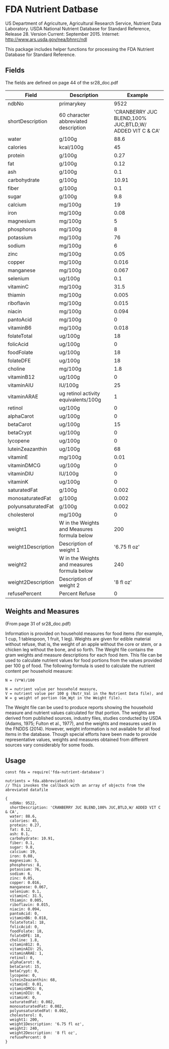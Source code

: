 # FDA Nutrient Datbase

US Department of Agriculture, Agricultural Research Service, Nutrient Data Laboratory. USDA National Nutrient Database for Standard Reference, Release 28. Version Current:  September 2015.  Internet:  http://www.ars.usda.gov/nea/bhnrc/ndl

This package includes helper functions for processing the FDA Nutrient Database for Standard Reference.


## Fields

The fields are defined on page 44 of the sr28_doc.pdf


| Field              | Description                                 | Example                                                 |
| ------------------ | ------------------------------------------- | ------------------------------------------------------- |
| ndbNo              | primarykey                                  | 9522                                                    |
| shortDescription   | 60 character abbreviated description        | 'CRANBERRY JUC BLEND,100% JUC,BTLD,W/ ADDED VIT C & CA' |
| water              | g/100g                                      | 88.6                                                    |
| calories           | kcal/100g                                   | 45                                                      |
| protein            | g/100g                                      | 0.27                                                    |
| fat                | g/100g                                      | 0.12                                                    |
| ash                | g/100g                                      | 0.1                                                     |
| carbohydrate       | g/100g                                      | 10.91                                                   |
| fiber              | g/100g                                      | 0.1                                                     |
| sugar              | g/100g                                      | 9.8                                                     |
| calcium            | mg/100g                                     | 19                                                      |
| iron               | mg/100g                                     | 0.08                                                    |
| magnesium          | mg/100g                                     | 5                                                       |
| phosphorus         | mg/100g                                     | 8                                                       |
| potassium          | mg/100g                                     | 76                                                      |
| sodium             | mg/100g                                     | 6                                                       |
| zinc               | mg/100g                                     | 0.05                                                    |
| copper             | mg/100g                                     | 0.016                                                   |
| manganese          | mg/100g                                     | 0.067                                                   |
| selenium           | ug/100g                                     | 0.1                                                     |
| vitaminC           | mg/100g                                     | 31.5                                                    |
| thiamin            | mg/100g                                     | 0.005                                                   |
| riboflavin         | mg/100g                                     | 0.015                                                   |
| niacin             | mg/100g                                     | 0.094                                                   |
| pantoAcid          | mg/100g                                     | 0                                                       |
| vitaminB6          | mg/100g                                     | 0.018                                                   |
| folateTotal        | ug/100g                                     | 18                                                      |
| folicAcid          | ug/100g                                     | 0                                                       |
| foodFolate         | ug/100g                                     | 18                                                      |
| folateDFE          | ug/100g                                     | 18                                                      |
| choline            | mg/100g                                     | 1.8                                                     |
| vitaminB12         | ug/100g                                     | 0                                                       |
| vitaminAIU         | IU/100g                                     | 25                                                      |
| vitaminARAE        | ug retinol activity equivalents/100g        | 1                                                       |
| retinol            | ug/100g                                     | 0                                                       |
| alphaCarot         | ug/100g                                     | 0                                                       |
| betaCarot          | ug/100g                                     | 15                                                      |
| betaCrypt          | ug/100g                                     | 0                                                       |
| lycopene           | ug/100g                                     | 0                                                       |
| luteinZeazanthin   | ug/100g                                     | 68                                                      |
| vitaminE           | mg/100g                                     | 0.01                                                    |
| vitaminDMCG        | ug/100g                                     | 0                                                       |
| vitaminDIU         | IU/100g                                     | 0                                                       |
| vitaminK           | ug/100g                                     | 0                                                       |
| saturatedFat       | g/100g                                      | 0.002                                                   |
| monosaturatedFat   | g/100g                                      | 0.002                                                   |
| polyunsaturatedFat | g/100g                                      | 0.002                                                   |
| cholesterol        | mg/100g                                     | 0                                                       |
| weight1            | W in the Weights and Measures formula below | 200                                                     |
| weight1Description | Description of weight 1                     | '6.75 fl oz'                                            |
| weight2            | W in the Weights and measures formula below | 240                                                     |
| weight2Description | Description of weight 2                     | '8 fl oz'                                               |
| refusePercent      | Percent Refuse                              | 0                                                       |


## Weights and Measures
(From page 31 of sr28_doc.pdf)

Information is provided on household measures for food items (for example, 1 cup, 1 tablespoon, 1 fruit, 1 leg). Weights are given for edible material without refuse, that is, the weight of an apple without the core or stem, or a chicken leg without the bone, and so forth. The Weight file contains the gram weights and measure descriptions for each food item. This file can be used to calculate nutrient values for food portions from the values provided per 100 g of food. The following formula is used to calculate the nutrient content per household measure:
```
N = (V*W)/100

N = nutrient value per household measure,
V = nutrient value per 100 g (Nutr_Val in the Nutrient Data file), and W = g weight of portion (Gm_Wgt in the Weight file).

```

The Weight file can be used to produce reports showing the household measure and nutrient values calculated for that portion. The weights are derived from published sources, industry files, studies conducted by USDA (Adams, 1975; Fulton et al., 1977), and the weights and measures used in the FNDDS (2014). However, weight information is not available for all food items in the database. Though special efforts have been made to provide representative values, weights and measures obtained from different sources vary considerably for some foods.


## Usage

```
const fda = require('fda-nutrient-database')

nutrients = fda.abbreviated(cb)
// This invokes the callback with an array of objects from the abreviated datafile

{
  ndbNo: 9522,
  shortDescription: 'CRANBERRY JUC BLEND,100% JUC,BTLD,W/ ADDED VIT C & CA',
  water: 88.6,
  calories: 45,
  protein: 0.27,
  fat: 0.12,
  ash: 0.1,
  carbohydrate: 10.91,
  fiber: 0.1,
  sugar: 9.8,
  calcium: 19,
  iron: 0.08,
  magnesium: 5,
  phosphorus: 8,
  potassium: 76,
  sodium: 6,
  zinc: 0.05,
  copper: 0.016,
  manganese: 0.067,
  selenium: 0.1,
  vitaminC: 31.5,
  thiamin: 0.005,
  riboflavin: 0.015,
  niacin: 0.094,
  pantoAcid: 0,
  vitaminB6: 0.018,
  folateTotal: 18,
  folicAcid: 0,
  foodFolate: 18,
  folateDFE: 18,
  choline: 1.8,
  vitaminB12: 0,
  vitaminAIU: 25,
  vitaminARAE: 1,
  retinol: 0,
  alphaCarot: 0,
  betaCarot: 15,
  betaCrypt: 0,
  lycopene: 0,
  luteinZeazanthin: 68,
  vitaminE: 0.01,
  vitaminDMCG: 0,
  vitaminDIU: 0,
  vitaminK: 0,
  saturatedFat: 0.002,
  monosaturatedFat: 0.002,
  polyunsaturatedFat: 0.002,
  cholesterol: 0,
  weight1: 200,
  weight1Description: '6.75 fl oz',
  weight2: 240,
  weight2Description: '8 fl oz',
  refusePercent: 0
}
```

